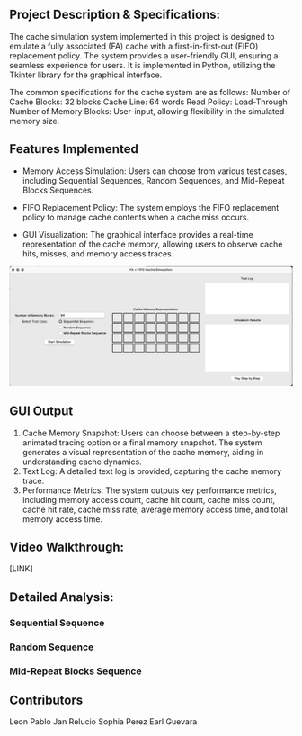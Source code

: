 ## Project Description & Specifications:
The cache simulation system implemented in this project is designed to emulate a fully associated (FA) cache with a first-in-first-out (FIFO) replacement policy. The system provides a user-friendly GUI, ensuring a seamless experience for users. It is implemented in Python, utilizing the Tkinter library for the graphical interface.

The common specifications for the cache system are as follows:
Number of Cache Blocks: 32 blocks
Cache Line: 64 words
Read Policy: Load-Through
Number of Memory Blocks: User-input, allowing flexibility in the simulated memory size.

## Features Implemented
- Memory Access Simulation: Users can choose from various test cases, including Sequential Sequences, Random Sequences, and Mid-Repeat Blocks Sequences.

- FIFO Replacement Policy: The system employs the FIFO replacement policy to manage cache contents when a cache miss occurs.

- GUI Visualization: The graphical interface provides a real-time representation of the cache memory, allowing users to observe cache hits, misses, and memory access traces.

![App](https://github.com/MatsTill/Cache-Simulation-Project/blob/main/app.png)


## GUI Output
1. Cache Memory Snapshot: Users can choose between a step-by-step animated tracing option or a final memory snapshot. The system generates a visual representation of the cache memory, aiding in understanding cache dynamics.
2. Text Log: A detailed text log is provided, capturing the cache memory trace.
3. Performance Metrics: The system outputs key performance metrics, including memory access count, cache hit count, cache miss count, cache hit rate, cache miss rate, average memory access time, and total memory access time.

## Video Walkthrough:
[LINK]

## Detailed Analysis:

### Sequential Sequence

### Random Sequence

### Mid-Repeat Blocks Sequence

## Contributors
Leon Pablo
Jan Relucio
Sophia Perez
Earl Guevara
